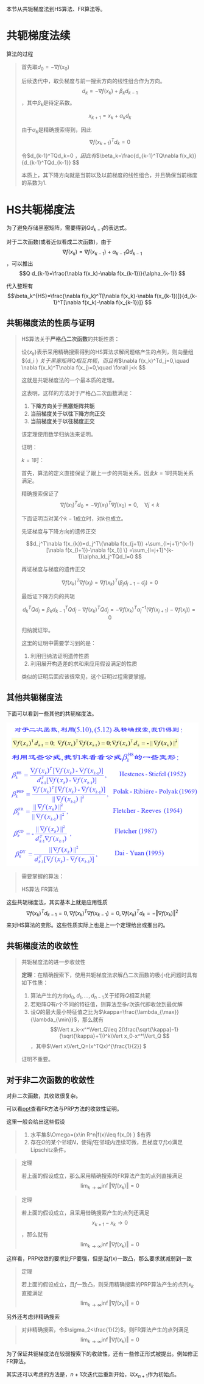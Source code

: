 本节从共轭梯度法到HS算法、FR算法等。

# 共轭梯度法续

算法的过程

> 首先取$d_0=-\nabla f(x_0)$
>
> 后续迭代中，取负梯度与前一搜索方向的线性组合作为方向。$$d_k=-\nabla f(x_k)+\beta_kd_{k-1} $$，其中$\beta_k$是待定系数。
>
> $$x_{k+1}=x_k+\alpha_kd_k $$
>
> 由于$\alpha_k$是精确搜索得到，因此$$\nabla f(x_{k+1})^Td_k=0 $$
>
> 令$d_{k-1}^TQd_k=0 $，因此有$$\beta_k=\frac{d_{k-1}^TQ\nabla f(x_k)}{d_{k-1}^TQd_{k-1}} $$
>
> 本质上，其下降方向就是当前以及以前梯度的线性组合，并且确保当前梯度的系数为$1$.

# HS共轭梯度法

为了避免存储黑塞矩阵，需要得到$Qd_{k-1}$的表达式。

对于二次函数(或者近似看成二次函数)，由于$$\nabla f(x_k)=\nabla f(x_{k-1})+\alpha_{k-1}Qd_{k-1} $$，可以推出$$Q d_{k-1}=\frac{\nabla f(x_k)-\nabla f(x_{k-1})}{\alpha_{k-1}} $$

代入整理有$$\beta_k^{HS}=\frac{\nabla f(x_k)^T[\nabla f(x_k)-\nabla f(x_{k-1})]}{d_{k-1}^T[\nabla f(x_k)-\nabla f(x_{k-1})]} $$

## 共轭梯度法的性质与证明

> HS算法关于**严格凸二次函数**的共轭性质：
>
> 设$\{x_k \}$表示采用精确搜索得到的HS算法求解问题缩产生的点列，则向量组$\{d_i \} $关于黑塞矩阵$Q$相互共轭，而且有$$\nabla f(x_k)^Td_j=0,\quad \nabla f(x_k)^T\nabla f(x_j)=0,\quad \forall j<k $$
>
> 这就是共轭梯度法的一个最本质的定理。
>
> 这表明，这样的方法对于严格凸二次函数满足：
> 1. **下降方向关于黑塞矩阵共轭**
> 2. **当前梯度关于以往下降方向正交**
> 3. **当前梯度关于以往梯度正交**
>
> 该定理使用数学归纳法来证明。
>
> 证明：
>
> $k=1$时：
>
> 首先，算法的定义直接保证了跟上一步的共轭关系。因此$k=1$时共轭关系满足。
>
> 精确搜索保证了$$\nabla f(x_1)^Td_0=-\nabla f(x_1)^T\nabla f(x_0)=0,\quad \forall j<k $$
>
> 下面证明当对某个$k-1$成立时，对$k$也成立。
>
> 先证梯度与下降方向的遗传正交
>
> $$d_j^T\nabla f(x_{k})=d_j^T\{\nabla f(x_{j+1}) +\sum_{l=j+1}^{k-1}[\nabla f(x_{l+1})-\nabla f(x_l)] \} =\sum_{l=j+1}^{k-1}\alpha_ld_j^TQd_l=0 $$
>
> 再证梯度与梯度的遗传正交
>
> $$\nabla f(x_k)^T\nabla f(x_j)=\nabla f(x_k)^T(\beta_{j}d_{j-1}-d_{j})=0 $$
>
> 最后证下降方向的共轭
>
> $$d_{k}^TQd_j=\beta_{k}d_{k-1}^TQd_j-\nabla f(x_{k})^TQd_j= -\nabla f(x_{k})^T\alpha_j^{-1}(\nabla f(x_{j+1})-\nabla f(x_j))=0 $$
>
> 归纳就证毕。
>
> 这里的证明中需要学习到的是：
> 1. 利用归纳法证明遗传性质
> 2. 利用展开构造差的求和来应用假设满足的性质
>
> 类似的证明后面应该很常见，这个证明过程需要掌握。

## 其他共轭梯度法

下面可以看到一些其他的共轭梯度法。

![其他的共轭梯度法](14-1.png)

> 需要掌握的算法：
>
> HS算法
> FR算法

这些共轭梯度法，其实基本上就是应用性质$$\nabla f(x_k)^Td_{k-1}=0,\nabla f(x_k)^T\nabla f(x_{k-1})=0,\nabla f(x_k)^Td_k=-\Vert \nabla f(x_k)\Vert^2 $$来对HS算法的变形。这些性质实际上也是上一个定理给出或推出的。

## 共轭梯度法的收敛性

> 共轭梯度法的进一步收敛性
>
> **定理**：在精确搜索下，使用共轭梯度法求解凸二次函数的极小化问题时具有如下性质：
> 1. 算法产生的方向$d_0,d_1,\dots, d_{n-1}$关于矩阵$Q$相互共轭
> 2. 若矩阵$Q$有$r$个不同的特征值，则算法至多$r$次迭代即收敛到最优解
> 3. 设$Q$的最大最小特征值之比为$\kappa=\frac{\lambda_{\max}}{\lambda_{\min}}$，那么就有$$\Vert x_k-x^*\Vert_Q\leq 2(\frac{\sqrt{\kappa}-1}{\sqrt{\kappa}+1})^k\Vert x_0-x^*\Vert_Q $$，其中$\Vert x\Vert_Q=(x^TQx)^{\frac{1}{2}} $
>
> 证明不重要。

## 对于非二次函数的收敛性

对非二次函数，其收敛很复杂。

可以看[ppt](../ppt/最优化第14讲%20%20%20共轭梯度法(续).ppt)查看FR方法与PRP方法的收敛性证明。

这里一般会给出这些假设

> 1. 水平集$\Omega=\{x\in R^n|f(x)\leq f(x_0) \} $有界
> 2. 存在$\Omega$的某个邻域$N$，使得$f$在邻域内连续可微，且梯度$\nabla f(x)$满足Lipschitz条件。

> 定理
>
> 若上面的假设成立，那么采用精确搜索的FR算法产生的点列直接满足$$\lim_{k\to\infty} \inf\Vert \nabla f(x_k)\Vert=0 $$

> 定理
>
> 若上面的假设成立，且采用借确搜索产生的点列还满足$$x_{k+1}-x_k\to0 $$，那么就有$$\lim_{k\to\infty} \inf\Vert \nabla f(x_k)\Vert=0 $$

这样看，PRP收敛的要求比FP要强，但是当$f(x)$一致凸，那么要求就减弱到一致

> 定理
>
> 若上面的假设成立，且$f$一致凸，则采用精确搜索的PRP算法产生的点列$x_k$直接满足$$\lim_{k\to\infty} \inf\Vert \nabla f(x_k)\Vert=0 $$

另外还考虑非精确搜索

> 对非精确搜索，令$\sigma_2<\frac{1}{2}$，则FR算法产生的点列满足$$\lim_{k\to\infty} \inf\Vert \nabla f(x_k)\Vert=0 $$

为了保证共轭梯度法在较弱搜索下的收敛性，还有一些修正形式被提出。例如修正FR算法。

其实还可以考虑的方法是，$n+1$次迭代后重新开始，以$x_{n+1}$作为初始点。
